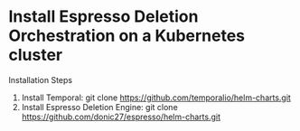 # Install Espresso Deletion Orchestration on a Kubernetes cluster

Installation Steps

1) Install Temporal: git clone https://github.com/temporalio/helm-charts.git
2) Install Espresso Deletion Engine: git clone https://github.com/donic27/espresso/helm-charts.git
